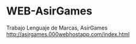# WEB-AsirGames
Trabajo Lenguaje de Marcas, AsirGames
http://asirgames.000webhostapp.com/index.html
